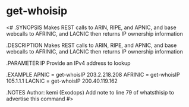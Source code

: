 # get-whoisip

<#
.SYNOPSIS
    Makes REST calls to ARIN, RIPE, and APNIC, and base webcalls to AFRINIC, and LACNIC then returns IP ownership information
 
.DESCRIPTION
    Makes REST calls to ARIN, RIPE, and APNIC, and base webcalls to AFRINIC, and LACNIC then returns IP ownership information
 
.PARAMETER IP
    Provide an IPv4 address to lookup
 
 .EXAMPLE
    APNIC   = get-whoisIP 203.2.218.208
    AFRINIC = get-whoisIP 105.1.1.1
    LACNIC  = get-whoisIP 200.40.119.162

.NOTES
    Author:  kemi (Exodops)
    Add note to line 79 of whatsthisip to advertise this command
#>
